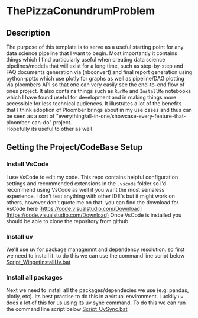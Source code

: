 <!-- start header -->
# ThePizzaConundrumProblem
<!-- end header -->





## Description
<!-- start description -->
The purpose of this template is to serve as a useful starting point for any data science pipeline that I want to begin. Most importantly it contains things which I find particularly useful when creating data science pipelines/models that will exist for a long time, such as step-by-step and FAQ documents generation via (nbconvert) and final report generation using python-ppttx which use plotly for graphs as well as pipeline/DAG plotting via ploombers API so that one can very easily see the end-to-end flow of ones project. It also contains things such as `RunMe` and `InstallMe` notebooks which I have found useful for development and in making things more accessible for less technical audiences. It illustrates a lot of the benefits that I think adoption of Ploomber brings about in my use cases and thus can be seen as a sort of "everything/all-in-one/showcase-every-feature-that-ploomber-can-do" project.  
Hopefully its useful to other as well
<!-- end description -->

## Getting the Project/CodeBase Setup
### Install VsCode 
I use VsCode to edit my code. This repo contains helpful configuration settings and recommended extensions in the `.vscode` folder so i'd recommend using VsCode as well if you want the most semaless experience. I don't test anything with other IDE's but it might work on others, however don't quote me on that.
you can find the download for VsCode here 
[https://code.visualstudio.com/Download](https://code.visualstudio.com/Download)
Once VsCode is installed you should be able to clone the repository from github


### Install uv
We'll use uv for package managemnt and dependency resolution. 
so first we need to install it. 
to do this we can use the command line script below
[Script_WingetInstallUv.bat](Script_WingetInstallUv.bat)

### Install all packages
Next we need to install all the packages/dependecies we use (e.g. pandas, plotly, etc).
Its best practise to do this in a virtual environment. Luckily `uv` does a lot of this for us using its uv sync command. 
To do this we can run the command line script below
[Script_UvSync.bat](Script_UvSync.bat)



